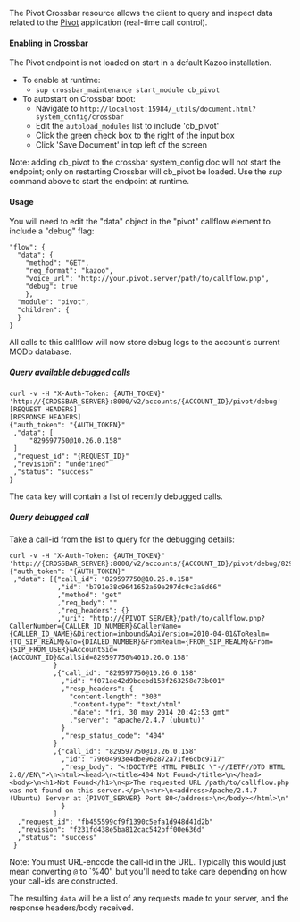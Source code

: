

The Pivot Crossbar resource allows the client to query and inspect data related to the [Pivot](/applications/pivot) application (real-time call control).

#### Enabling in Crossbar

The Pivot endpoint is not loaded on start in a default Kazoo installation.

* To enable at runtime:
    * `sup crossbar_maintenance start_module cb_pivot`
* To autostart on Crossbar boot:
    * Navigate to `http://localhost:15984/_utils/document.html?system_config/crossbar`
    * Edit the `autoload_modules` list to include 'cb_pivot'
    * Click the green check box to the right of the input box
    * Click 'Save Document' in top left of the screen

Note: adding cb_pivot to the crossbar system_config doc will not start the endpoint; only on restarting Crossbar will cb_pivot be loaded. Use the *sup* command above to start the endpoint at runtime.

#### Usage

You will need to edit the "data" object in the "pivot" callflow element to include a "debug" flag:

    "flow": {
      "data": {
        "method": "GET",
        "req_format": "kazoo",
        "voice_url": "http://your.pivot.server/path/to/callflow.php",
        "debug": true
        },
      "module": "pivot",
      "children": {
      }
    }

All calls to this callflow will now store debug logs to the account's current MODb database.

##### Query available debugged calls

    curl -v -H "X-Auth-Token: {AUTH_TOKEN}" 'http://{CROSSBAR_SERVER}:8000/v2/accounts/{ACCOUNT_ID}/pivot/debug'
    [REQUEST HEADERS]
    [RESPONSE HEADERS]
    {"auth_token": "{AUTH_TOKEN}"
     ,"data": [
         "829597750@10.26.0.158"
     ]
     ,"request_id": "{REQUEST_ID}"
     ,"revision": "undefined"
     ,"status": "success"
    }

The `data` key will contain a list of recently debugged calls.

##### Query debugged call

Take a call-id from the list to query for the debugging details:

    curl -v -H "X-Auth-Token: {AUTH_TOKEN}" 'http://{CROSSBAR_SERVER}:8000/v2/accounts/{ACCOUNT_ID}/pivot/debug/829597750%4010.26.0.158'
    {"auth_token": "{AUTH_TOKEN}"
     ,"data": [{"call_id": "829597750@10.26.0.158"
                ,"id": "b791e38c9641652a69e297dc9c3a8d66"
                ,"method": "get"
                ,"req_body": ""
                ,"req_headers": {}
                ,"uri": "http://{PIVOT_SERVER}/path/to/callflow.php?CallerNumber={CALLER_ID_NUMBER}&CallerName={CALLER_ID_NAME}&Direction=inbound&ApiVersion=2010-04-01&ToRealm={TO_SIP_REALM}&To={DIALED_NUMBER}&FromRealm={FROM_SIP_REALM}&From={SIP_FROM_USER}&AccountSid={ACCOUNT_ID}&CallSid=829597750%4010.26.0.158"
               }
               ,{"call_id": "829597750@10.26.0.158"
                 ,"id": "f071ae42d9bcebd158f263258e73b001"
                 ,"resp_headers": {
                   "content-length": "303"
                   ,"content-type": "text/html"
                   ,"date": "fri, 30 may 2014 20:42:53 gmt"
                   ,"server": "apache/2.4.7 (ubuntu)"
                 }
                 ,"resp_status_code": "404"
               }
               ,{"call_id": "829597750@10.26.0.158"
                 ,"id": "79604993e4dbe962872a71fe6cbc9717"
                 ,"resp_body": "<!DOCTYPE HTML PUBLIC \"-//IETF//DTD HTML 2.0//EN\">\n<html><head>\n<title>404 Not Found</title>\n</head><body>\n<h1>Not Found</h1>\n<p>The requested URL /path/to/callflow.php was not found on this server.</p>\n<hr>\n<address>Apache/2.4.7 (Ubuntu) Server at {PIVOT_SERVER} Port 80</address>\n</body></html>\n"
                 }
               ]
      ,"request_id": "fb455599cf9f1390c5efa1d948d41d2b"
      ,"revision": "f231fd438e5ba812cac542bff00e636d"
      ,"status": "success"
     }

Note: You must URL-encode the call-id in the URL. Typically this would just mean converting `@` to `%40', but you'll need to take care depending on how your call-ids are constructed.

The resulting `data` will be a list of any requests made to your server, and the response headers/body received.
